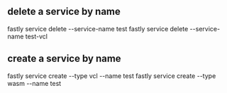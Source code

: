 ## delete a service by name
fastly service delete --service-name test
fastly service delete --service-name test-vcl


## create a service by name
fastly service create --type vcl --name test
fastly service create --type wasm --name test
